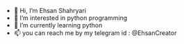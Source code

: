 - 👋 Hi, I’m Ehsan Shahryari
- 👀 I’m interested in python programming
- 🌱 I’m currently learning python
- 📫 you can reach me by my telegram id : @EhsanCreator
